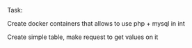     
Task:

Create docker containers that allows to use php + mysql in int

Create simple table, make request to get values on it 
